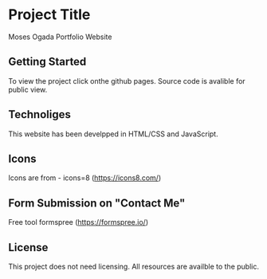 # Project Title

Moses Ogada Portfolio  Website

## Getting Started

To view the project click onthe github pages.
Source code is avalible for public view.

## Technoliges
This website has been develpped in HTML/CSS and JavaScript.

## Icons
Icons are from - icons=8 (https://icons8.com/)
 
## Form Submission on "Contact Me"
 Free tool formspree (https://formspree.io/) 
 
## License
This project does not need licensing.  All resources are availble to the public.
